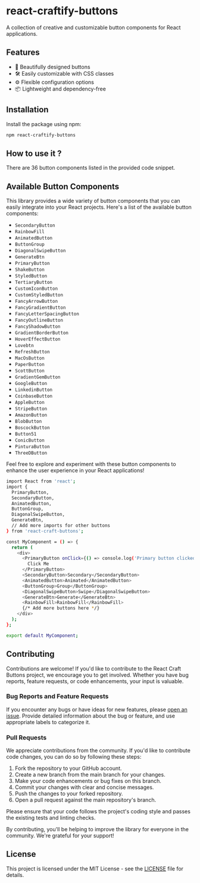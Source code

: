 # react-craftify-buttons

A collection of creative and customizable button components for React applications.


## Features

- 🎨 Beautifully designed buttons
- 🛠️ Easily customizable with CSS classes
- ⚙️ Flexible configuration options
- 📦 Lightweight and dependency-free

## Installation

Install the package using npm:

```bash
npm react-craftify-buttons
``` 
## How to use it ? 

There are 36 button components listed in the provided code snippet.

## Available Button Components

This library provides a wide variety of button components that you can easily integrate into your React projects. Here's a list of the available button components:

- `SecondaryButton`
- `RainbowFill` 
- `AnimatedButton`
- `ButtonGroup`
- `DiagonalSwipeButton`
- `GenerateBtn`
- `PrimaryButton`
- `ShakeButton`
- `StyledButton`
- `TertiaryButton`
- `CustomIconButton`
- `CustomStyledButton`
- `FancyArrowButton`
- `FancyGradientButton`
- `FancyLetterSpacingButton`
- `FancyOutlineButton`
- `FancyShadowButton`
- `GradientBorderButton`
- `HoverEffectButton`
- `Lovebtn`
- `RefreshButton`
- `MacOsButton`
- `PaperButton`
- `ScottButton`
- `GradientGemButton`
- `GoogleButton`
- `LinkedinButton`
- `CoinbaseButton`
- `AppleButton`
- `StripeButton`
- `AmazonButton`
- `BlobButton`
- `BoscockButton`
- `Button51`
- `ConicButton`
- `PinturaButton`
- `ThreeDButton`

Feel free to explore and experiment with these button components to enhance the user experience in your React applications!


```bash
import React from 'react';
import { 
  PrimaryButton,
  SecondaryButton,
  AnimatedButton,
  ButtonGroup,
  DiagonalSwipeButton,
  GenerateBtn,
  // Add more imports for other buttons
} from 'react-craft-buttons';

const MyComponent = () => {
  return (
    <div>
      <PrimaryButton onClick={() => console.log('Primary button clicked')}>
        Click Me
      </PrimaryButton>
      <SecondaryButton>Secondary</SecondaryButton>
      <AnimatedButton>Animated</AnimatedButton>
      <ButtonGroup>Group</ButtonGroup>
      <DiagonalSwipeButton>Swipe</DiagonalSwipeButton>
      <GenerateBtn>Generate</GenerateBtn>
      <RainbowFill>RainbowFill</RainbowFill>
      {/* Add more buttons here */}
    </div>
  );
};

export default MyComponent;

``` 


## Contributing

Contributions are welcome! If you'd like to contribute to the React Craft Buttons project, we encourage you to get involved. Whether you have bug reports, feature requests, or code enhancements, your input is valuable.

### Bug Reports and Feature Requests

If you encounter any bugs or have ideas for new features, please [open an issue](https://github.com/your-username/react-craft-buttons/issues). Provide detailed information about the bug or feature, and use appropriate labels to categorize it.

### Pull Requests

We appreciate contributions from the community. If you'd like to contribute code changes, you can do so by following these steps:

1. Fork the repository to your GitHub account.
2. Create a new branch from the main branch for your changes.
3. Make your code enhancements or bug fixes on this branch.
4. Commit your changes with clear and concise messages.
5. Push the changes to your forked repository.
6. Open a pull request against the main repository's branch.

Please ensure that your code follows the project's coding style and passes the existing tests and linting checks.

By contributing, you'll be helping to improve the library for everyone in the community. We're grateful for your support!

## License

This project is licensed under the MIT License - see the [LICENSE](LICENSE) file for details.

